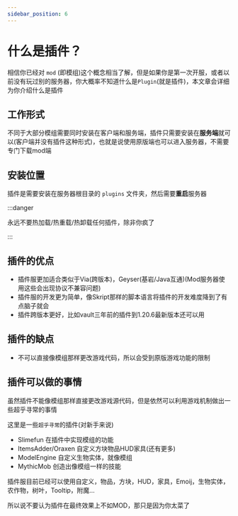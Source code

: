 ```yaml
---
sidebar_position: 6
---
```


# 什么是插件？

相信你已经对 `mod` (即模组)这个概念相当了解，但是如果你是第一次开服，或者以前没有玩过别的服务器，你大概率不知道什么是`Plugin`(就是插件)，本文章会详细为你介绍什么是插件

## 工作形式

不同于大部分模组需要同时安装在客户端和服务端，插件只需要安装在**服务端**就可以(客户端并没有插件这种形式)，也就是说使用原版端也可以进入服务器，不需要专门下载mod端

## 安装位置

插件是需要安装在服务器根目录的 `plugins` 文件夹，然后需要**重启**服务器

:::danger

永远不要热加载/热重载/热卸载任何插件，除非你疯了

:::

## 插件的优点

* 插件服更加适合类似于Via(跨版本)，Geyser(基岩/Java互通)(Mod服务器使用这些会出现协议不兼容问题)
* 插件服的开发更为简单，像Skript那样的脚本语言将插件的开发难度降到了有点脑子就会
* 插件跨版本更好，比如vault三年前的插件到1.20.6最新版本还可以用

## 插件的缺点

* 不可以直接像模组那样更改游戏代码，所以会受到原版游戏功能的限制

## 插件可以做的事情

虽然插件不能像模组那样直接更改游戏源代码，但是依然可以利用游戏机制做出一些超乎寻常的事情

这里是一些`超乎寻常`的插件(对新手来说)

* Slimefun 在插件中实现模组的功能
* ItemsAdder/Oraxen 自定义方块物品HUD家具(还有更多)
* ModelEngine 自定义生物实体，就像模组
* MythicMob 创造出像模组一样的技能

插件服目前已经可以使用自定义，物品，方块，HUD，家具，Emoij，生物实体，农作物，树叶，Tooltip，附魔...

所以说不要认为插件在最终效果上不如MOD，那只是因为你太菜了
